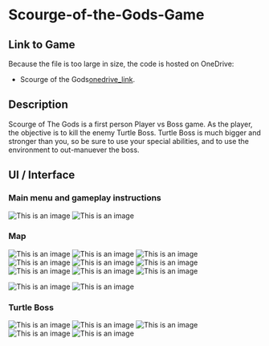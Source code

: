 # Scourge-of-the-Gods-Game

## Link to Game
Because the file is too large in size, the code is hosted on OneDrive:
- Scourge of the Gods[onedrive_link](https://pages.github.com/).

## Description

Scourge of The Gods is a first person Player vs Boss game. As the player, the objective is to kill the enemy Turtle Boss. Turtle Boss is much bigger and stronger than you, so be sure to use your special abilities, and to use the environment to out-manuever the boss.

## UI / Interface

### Main menu and gameplay instructions
![This is an image](https://github.com/Brandredo/Scourge-of-the-Gods-Game/blob/main/Images/Screen%20Shot%202022-01-08%20at%209.04.11%20PM.png)
![This is an image](https://github.com/Brandredo/Scourge-of-the-Gods-Game/blob/main/Images/Screen%20Shot%202022-01-08%20at%209.04.15%20PM.png)

### Map 
![This is an image](https://github.com/Brandredo/Scourge-of-the-Gods-Game/blob/main/Images/Screen%20Shot%202022-01-08%20at%208.58.33%20PM.png)
![This is an image](https://github.com/Brandredo/Scourge-of-the-Gods-Game/blob/main/Images/Screen%20Shot%202022-01-08%20at%209.00.14%20PM.png)
![This is an image](https://github.com/Brandredo/Scourge-of-the-Gods-Game/blob/main/Images/Screen%20Shot%202022-01-08%20at%209.00.33%20PM.png)
![This is an image](https://github.com/Brandredo/Scourge-of-the-Gods-Game/blob/main/Images/Screen%20Shot%202022-01-08%20at%209.00.55%20PM.png)
![This is an image](https://github.com/Brandredo/Scourge-of-the-Gods-Game/blob/main/Images/Screen%20Shot%202022-01-08%20at%209.01.52%20PM.png)
![This is an image](https://github.com/Brandredo/Scourge-of-the-Gods-Game/blob/main/Images/Screen%20Shot%202022-01-08%20at%209.02.08%20PM.png)
![This is an image](https://github.com/Brandredo/Scourge-of-the-Gods-Game/blob/main/Images/Screen%20Shot%202022-01-08%20at%209.02.29%20PM.png)
![This is an image](https://github.com/Brandredo/Scourge-of-the-Gods-Game/blob/main/Images/Screen%20Shot%202022-01-08%20at%209.03.00%20PM.png)
![This is an image](https://github.com/Brandredo/Scourge-of-the-Gods-Game/blob/main/Images/Screen%20Shot%202022-01-08%20at%209.03.21%20PM.png)

![This is an image](https://github.com/Brandredo/Scourge-of-the-Gods-Game/blob/main/Images/Screen%20Shot%202022-01-08%20at%209.03.21%20PM.png)
![This is an image](https://github.com/Brandredo/Scourge-of-the-Gods-Game/blob/main/Images/Screen%20Shot%202022-01-08%20at%209.03.52%20PM.png)

### Turtle Boss

![This is an image](https://github.com/Brandredo/Scourge-of-the-Gods-Game/blob/main/Images/Screen%20Shot%202022-01-08%20at%209.13.49%20PM.png)
![This is an image](https://github.com/Brandredo/Scourge-of-the-Gods-Game/blob/main/Images/Screen%20Shot%202022-01-08%20at%209.14.16%20PM.png)
![This is an image](https://github.com/Brandredo/Scourge-of-the-Gods-Game/blob/main/Images/Screen%20Shot%202022-01-08%20at%209.15.00%20PM.png)
![This is an image](https://github.com/Brandredo/Scourge-of-the-Gods-Game/blob/main/Images/Screen%20Shot%202022-01-08%20at%209.15.06%20PM.png)
![This is an image](https://github.com/Brandredo/Scourge-of-the-Gods-Game/blob/main/Images/Screen%20Shot%202022-01-08%20at%209.15.14%20PM.png)
